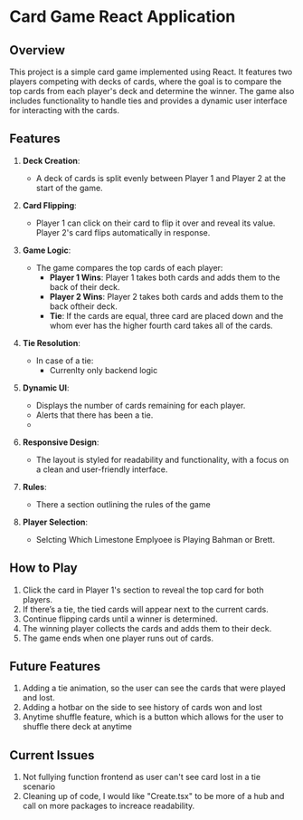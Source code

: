 # Card Game React Application

## Overview

This project is a simple card game implemented using React. It features two players competing with decks of cards, where the goal is to compare the top cards from each player's deck and determine the winner. The game also includes functionality to handle ties and provides a dynamic user interface for interacting with the cards.

## Features

1. **Deck Creation**:  
    - A deck of cards is split evenly between Player 1 and Player 2 at the start of the game.

2. **Card Flipping**:  
    - Player 1 can click on their card to flip it over and reveal its value. Player 2's card flips automatically in response.

3. **Game Logic**:  
    - The game compares the top cards of each player:  
        - **Player 1 Wins**: Player 1 takes both cards and adds them to the back of their deck.  
        - **Player 2 Wins**: Player 2 takes both cards and adds them to the back oftheir deck.  
        - **Tie**: If the cards are equal, three card are placed down and the whom ever has the higher fourth card takes all of the cards.

4. **Tie Resolution**:  
    - In case of a tie:  
        - Currenlty only backend logic

5. **Dynamic UI**:  
    - Displays the number of cards remaining for each player.  
    - Alerts that there has been a tie.
    - 
6. **Responsive Design**:  
    - The layout is styled for readability and functionality, with a focus on a clean and user-friendly interface.
  
7. **Rules**:  
    - There a section outlining the rules of the game
  
8. **Player Selection**:  
    - Selcting Which Limestone Emplyoee is Playing Bahman or Brett.

## How to Play

1. Click the card in Player 1's section to reveal the top card for both players.
2. If there’s a tie, the tied cards will appear next to the current cards.  
3. Continue flipping cards until a winner is determined.  
4. The winning player collects the cards and adds them to their deck.  
5. The game ends when one player runs out of cards.

## Future Features
1. Adding a tie animation, so the user can see the cards that were played and lost.
2. Adding a hotbar on the side to see history of cards won and lost
3. Anytime shuffle feature, which is a button which allows for the user to shuffle there deck at anytime

## Current Issues
1. Not fullying function frontend as user can't see card lost in a tie scenario
2. Cleaning up of code, I would like "Create.tsx" to be more of a hub and call on more packages to increace readability.
